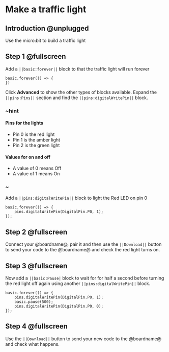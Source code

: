 # Make a traffic light

## Introduction @unplugged

Use the micro:bit to build a traffic light

## Step 1 @fullscreen

Add a ``||basic:forever||`` block to that the traffic light will run forever

```blocks
basic.forever(() => {
})
```
Click **Advanced** to show the other types of blocks available. Expand the ``||pins:Pins||`` section and find the ``||pins:digitalWritePin||`` block.

### ~hint

#### Pins for the lights
* Pin 0 is the red light
* Pin 1 is the amber light
* Pin 2 is the green light

#### Values for on and off
* A value of 0 means Off
* A value of 1 means On

### ~

Add a ``||pins:digitalWritePin||`` block to light the Red LED on pin 0


```blocks
basic.forever(() => {
    pins.digitalWritePin(DigitalPin.P0, 1);
});
```
## Step 2 @fullscreen

Connect your @boardname@, pair it and then use the ``||Download||`` button to send your code to the @boardname@ and check the red light turns on.

## Step 3 @fullscreen

Now add a ``||basic:Pause|`` block to wait for for half a second before turning the red light off again using another ``||pins:digitalWritePin||`` block.

```blocks
basic.forever(() => {
    pins.digitalWritePin(DigitalPin.P0, 1);
    basic.pause(500);
    pins.digitalWritePin(DigitalPin.P0, 0);
});
```
## Step 4 @fullscreen

Use the ``||Download||`` button to send your new code to the @boardname@ and check what happens.

